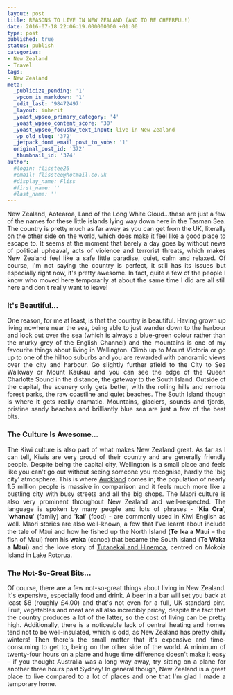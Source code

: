 ```yaml
---
layout: post
title: REASONS TO LIVE IN NEW ZEALAND (AND TO BE CHEERFUL!)
date: 2016-07-18 22:06:19.000000000 +01:00
type: post
published: true
status: publish
categories:
- New Zealand
- Travel
tags:
- New Zealand
meta:
  _publicize_pending: '1'
  _wpcom_is_markdown: '1'
  _edit_last: '98472497'
  _layout: inherit
  _yoast_wpseo_primary_category: '4'
  _yoast_wpseo_content_score: '30'
  _yoast_wpseo_focuskw_text_input: live in New Zealand
  _wp_old_slug: '372'
  _jetpack_dont_email_post_to_subs: '1'
  original_post_id: '372'
  _thumbnail_id: '374'
author:
  #login: flisstee26
  #email: flisstee@hotmail.co.uk
  #display_name: Fliss
  #first_name: ''
  #last_name: ''
---
```

<p class="western" align="JUSTIFY">New Zealand, Aotearoa, Land of the Long White Cloud…these are just a few of the names for these little islands lying way down here in the Tasman Sea. The country is pretty much as far away as you can get from the UK, literally on the other side on the world, which does make it feel like a good place to escape to. It seems at the moment that barely a day goes by without news of political upheaval, acts of violence and terrorist threats, which makes New Zealand feel like a safe little paradise, quiet, calm and relaxed. Of course, I'm not saying the country is perfect, it still has its issues but especially right now, it's pretty awesome. In fact, quite a few of the people I know who moved here temporarily at about the same time I did are all still here and don't really want to leave!</p>

<h3 class="western" align="JUSTIFY">It's Beautiful...</h3>
<p class="western" align="JUSTIFY">One reason, for me at least, is that the country is beautiful. Having grown up living nowhere near the sea, being able to just wander down to the harbour and look out over the sea (which is always a blue-green colour rather than the murky grey of the English Channel) and the mountains is one of my favourite things about living in Wellington. Climb up to Mount Victoria or go up to one of the hilltop suburbs and you are rewarded with panoramic views over the city and harbour. Go slightly further afield to the City to Sea Walkway or Mount Kaukau and you can see the edge of the Queen Charlotte Sound in the distance, the gateway to the South Island. Outside of the capital, the scenery only gets better, with the rolling hills and remote forest parks, the raw coastline and quiet beaches. The South Island though is where it gets really dramatic. Mountains, glaciers, sounds and fjords, pristine sandy beaches and brilliantly blue sea are just a few of the best bits.</p>

<h3 class="western" align="JUSTIFY">The Culture Is Awesome...</h3>
<p class="western" align="JUSTIFY">The Kiwi culture is also part of what makes New Zealand great. As far as I can tell, Kiwis are very proud of their country and are generally friendly people. Despite being the capital city, Wellington is a small place and feels like you can't go out without seeing someone you recognise, hardly the 'big city' atmosphere. This is where <a href="http://www.shegoesplacesandseesthings.com/travel/auckland-the-big-city/" target="_blank">Auckland</a> 
comes in; the population of nearly 1.5 million people is massive in comparison and it feels much more like a bustling city with busy streets and all the big shops. The M<span style="font-family:'Liberation Serif', serif;">ā</span>ori culture is also very prominent throughout New Zealand and well-respected. The language is spoken by many people and lots of phrases - '<strong>Kia Ora</strong>', '<strong>whanau</strong>' (family) and '<strong>kai</strong>' (food) - are commonly used in Kiwi English as well. M<span style="font-family:'Liberation Serif', serif;">ā</span>ori stories are also well-known, a few that I've learnt about include the tale of M<span style="font-family:'Liberation Serif', serif;">ā</span>ui and how he fished up the North Island (<strong>Te Ika a M<span style="font-family:'Liberation Serif', serif;">ā</span>ui</strong> – the fish of M<span style="font-family:'Liberation Serif', serif;">ā</span>ui) from his <strong>waka</strong> (canoe) that became the South Island (<strong>Te Waka a M<span style="font-family:'Liberation Serif', serif;">ā</span>ui</strong>) and the love story of <a href="http://www.shegoesplacesandseesthings.com/travel/rotorua/" target="_blank">Tutanekai and Hinemoa</a>, centred on Mokoia Island in Lake Rotorua.</p>

<h3 class="western" align="JUSTIFY">The Not-So-Great Bits...</h3>
<p class="western" align="JUSTIFY">Of course, there are a few not-so-great things about living in New Zealand. It's expensive, especially food and drink. A beer in a bar will set you back at least $8 (roughly £4.00) and that's not even for a full, UK standard pint. Fruit, vegetables and meat are all also incredibly pricey, despite the fact that the country produces a lot of the latter, so the cost of living can be pretty high. Additionally, there is a noticeable lack of central heating and homes tend not to be well-insulated, which is odd, as New Zealand has pretty chilly winters! Then there's the small matter that it's expensive and time-consuming to get to, being on the other side of the world. A minimum of twenty-four hours on a plane and huge time difference doesn't make it easy – if you thought Australia was a long way away, try sitting on a plane for another three hours past Sydney! In general though, New Zealand is a great place to live compared to a lot of places and one that I'm glad I made a temporary home.</p>
